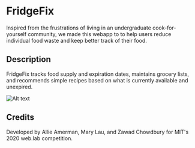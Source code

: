 # FridgeFix
Inspired from the frustrations of living in an undergraduate cook-for-yourself community, we made this webapp to to help users reduce individual food waste and keep better track of their food. 

## Description
FridgeFix tracks food supply and expiration dates, maintains grocery lists, and recommends simple recipes based on what is currently available and unexpired.

![Alt text](fridge-fix/client/dist/images/fridge-fix-website.png?raw=true "Title")


## Credits
Developed by Allie Amerman, Mary Lau, and Zawad Chowdbury for MIT's 2020 web.lab competition.
